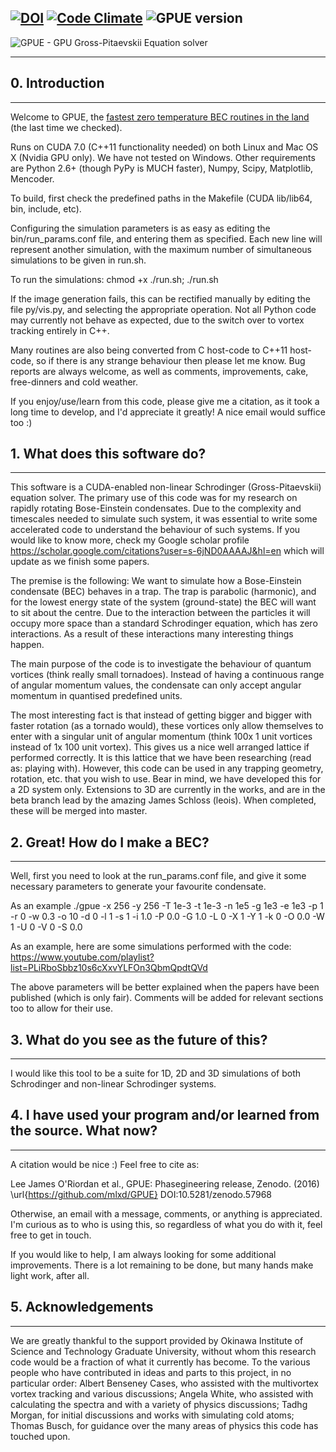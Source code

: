[![DOI](https://zenodo.org/badge/23153/mlxd/GPUE.svg)](https://zenodo.org/badge/latestdoi/23153/mlxd/GPUE)
[![Code Climate](https://codeclimate.com/github/mlxd/GPUE/badges/gpa.svg)](https://codeclimate.com/github/mlxd/GPUE)
![GPUE version](https://img.shields.io/badge/v-0.abs(exp(1i*pi))-blue.svg)
--- 
[logo]: https://github.com/mlxd/GPUE/blob/master/logo.png "GPUE"
![GPUE - GPU Gross-Pitaevskii Equation solver][logo]

***

[bb]: https://bitbucket.org/loriordan/gpue "Bitbucket"
[gh]: https://github.com/mlxd/gpue "GitHub"

## 0. Introduction
---

Welcome to GPUE, the [fastest zero temperature BEC routines in the land](http://peterwittek.com/gpe-comparison.html) (the last time we checked).

Runs on CUDA 7.0 (C++11 functionality needed) on both Linux and Mac OS X 
(Nvidia GPU only). We have not tested on Windows. Other requirements are Python 
2.6+ (though PyPy is MUCH faster), Numpy, Scipy, Matplotlib, Mencoder.

To build, first check the predefined paths in the Makefile (CUDA lib/lib64, 
bin, include, etc).

Configuring the simulation parameters is as easy as editing the 
bin/run_params.conf file, and entering them as specified. Each new line will 
represent another simulation, with the maximum number of simultaneous
simulations to be given in run.sh.

To run the simulations:
chmod +x ./run.sh; ./run.sh

If the image generation fails, this can be rectified manually by editing the 
file py/vis.py, and selecting the appropriate operation. Not all Python code 
may currently not behave as expected, due to the switch over to vortex tracking
entirely in C++.

Many routines are also being converted from C host-code to C++11 host-code, 
so if there is any strange behaviour then please let me know. Bug reports are 
always welcome, as well as comments, improvements, cake, free-dinners and cold 
weather.

If you enjoy/use/learn from this code, please give me a citation, as it took a 
long time to develop, and I'd appreciate it greatly! A nice email would suffice 
too :)

## 1. What does this software do?
---

This software is a CUDA-enabled non-linear Schrodinger (Gross-Pitaevskii) 
equation solver. The primary use of this code was for my research on 
rapidly rotating Bose-Einstein condensates. Due to the complexity and 
timescales needed to simulate such system, it was essential to write some 
accelerated code to understand the behaviour of such systems. If you would like 
to know more, check my Google scholar profile 
<https://scholar.google.com/citations?user=s-6jND0AAAAJ&hl=en>
which will update as we finish some papers.

The premise is the following:
We want to simulate how a Bose-Einstein condensate (BEC) behaves in a trap. 
The trap is parabolic (harmonic), and for the lowest energy state of the 
system (ground-state) the BEC will want to sit about the centre. Due to the
interaction between the particles it will occupy more space than a standard 
Schrodinger equation, which has zero interactions. As a result of these 
interactions many interesting things happen.

The main purpose of the code is to investigate the behaviour of quantum 
vortices (think really small tornadoes). Instead of having a continuous 
range of angular momentum values, the condensate can only accept angular 
momentum in quantised predefined units. 

The most interesting fact is that instead of getting bigger and bigger with 
faster rotation (as a tornado would), these vortices only allow themselves 
to enter with a singular unit of angular momentum (think 100x 1 unit vortices 
instead of 1x 100 unit vortex). This gives us a nice well arranged lattice if 
performed correctly. It is this lattice that we have been researching (read as: 
playing with). However, this code can be used in any trapping geometry, 
rotation, etc. that you wish to use. Bear in mind, we have developed this for 
a 2D system only. Extensions to 3D are currently in the works, and are in the
beta branch lead by the amazing James Schloss (leois). When completed, these 
will be merged into master.

## 2. Great! How do I make a BEC?
---

Well, first you need to look at the run_params.conf file, and give it some 
necessary parameters to generate your favourite condensate.

As an example
./gpue -x 256 -y 256 -T 1e-3 -t 1e-3 -n 1e5 -g 1e3 -e 1e3 -p 1 -r 0 -w 0.3 -o 10 -d 0 -l 1 -s 1 -i 1.0 -P 0.0 -G 1.0 -L 0 -X 1 -Y 1 -k 0 -O 0.0 -W 1 -U 0 -V 0 -S 0.0

As an example, here are some simulations performed with the code:
https://www.youtube.com/playlist?list=PLiRboSbbz10s6cXxvYLFOn3QbmQpdtQVd

The above parameters will be better explained when the papers have been 
published (which is only fair). Comments will be added for relevant sections 
too to allow for their use. 

## 3. What do you see as the future of this?
---
I would like this tool to be a suite for 1D, 2D and 3D simulations of both 
Schrodinger and non-linear Schrodinger systems. 

## 4. I have used your program and/or learned from the source. What now?
---
A citation would be nice :) Feel free to cite as:

Lee James O'Riordan et al., GPUE: Phasegineering release, Zenodo. (2016)
\url{https://github.com/mlxd/GPUE} DOI:10.5281/zenodo.57968

Otherwise, an email with a message, comments, or anything is appreciated. I'm 
curious as to who is using this, so regardless of what you do with it, feel 
free to get in touch. 

If you would like to help, I am always looking for some additional improvements.
There is a lot remaining to be done, but many hands make light work, after all.



## 5. Acknowledgements
---
We are greatly thankful to the support provided by Okinawa Institute of Science 
and Technology Graduate University, without whom this research code would be a 
fraction of what it currently has become. To the various people who have 
contributed in ideas and parts to this project, in no particular order:
Albert Benseney Cases, who assisted with the multivortex vortex tracking and
various discussions; Angela White, who assisted with calculating the spectra
and with a variety of physics discussions; Tadhg Morgan, for initial 
discussions and works with simulating cold atoms; Thomas Busch, for guidance
over the many areas of physics this code has touched upon.
